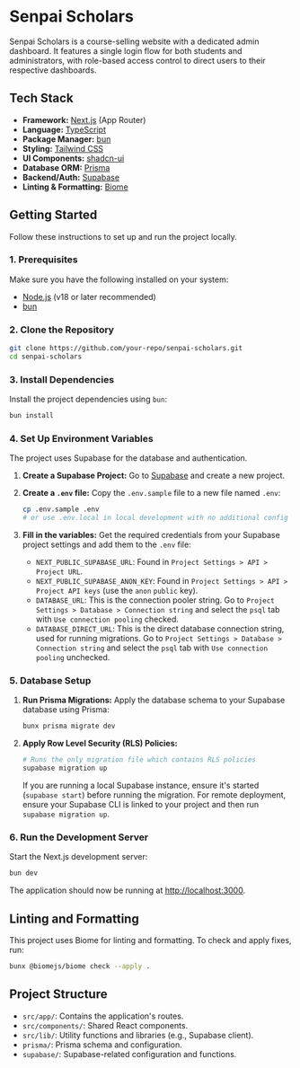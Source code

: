 # Senpai Scholars

Senpai Scholars is a course-selling website with a dedicated admin dashboard. 
It features a single login flow for both students and administrators, 
with role-based access control to direct users to their respective dashboards.

## Tech Stack

*   **Framework:** [Next.js](https://nextjs.org/) (App Router)
*   **Language:** [TypeScript](https://www.typescriptlang.org/)
*   **Package Manager:** [bun](https://bun.sh/)
*   **Styling:** [Tailwind CSS](https://tailwindcss.com/)
*   **UI Components:** [shadcn-ui](https://ui.shadcn.com/)
*   **Database ORM:** [Prisma](https://www.prisma.io/)
*   **Backend/Auth:** [Supabase](https://supabase.io/)
*   **Linting & Formatting:** [Biome](https://biomejs.dev/)

## Getting Started

Follow these instructions to set up and run the project locally.

### 1. Prerequisites

Make sure you have the following installed on your system:

*   [Node.js](httpss://nodejs.org/) (v18 or later recommended)
*   [bun](httpss://bun.sh/)

### 2. Clone the Repository

```bash
git clone https://github.com/your-repo/senpai-scholars.git
cd senpai-scholars
```

### 3. Install Dependencies

Install the project dependencies using `bun`:

```bash
bun install
```

### 4. Set Up Environment Variables

The project uses Supabase for the database and authentication.

1.  **Create a Supabase Project:** Go to [Supabase](httpss://supabase.com/) and create a new project.

2.  **Create a `.env` file:** Copy the `.env.sample` file to a new file named `.env`:

    ```bash
    cp .env.sample .env
    # or use .env.local in local development with no additional config
    ```

3.  **Fill in the variables:** Get the required credentials from your Supabase 
    project settings and add them to the `.env` file: 

    *   `NEXT_PUBLIC_SUPABASE_URL`: Found in `Project Settings > API > Project URL`.
    *   `NEXT_PUBLIC_SUPABASE_ANON_KEY`: Found in `Project Settings > API > Project API keys` (use the `anon` `public` key).
    *   `DATABASE_URL`: This is the connection pooler string. Go to `Project Settings > Database > Connection string` and select the `psql` tab with `Use connection pooling` checked.
    *   `DATABASE_DIRECT_URL`: This is the direct database connection string, used for running migrations. Go to `Project Settings > Database > Connection string` and select the `psql` tab with `Use connection pooling` unchecked.

### 5. Database Setup

1.  **Run Prisma Migrations:** Apply the database schema to your Supabase database using Prisma:

    ```bash
    bunx prisma migrate dev
    ```

2.  **Apply Row Level Security (RLS) Policies:**
    ```bash
    # Runs the only migration file which contains RLS policies
    supabase migration up
    ```
    If you are running a local Supabase instance, ensure it's started 
    (`supabase start`) before running the migration. For remote deployment, 
    ensure your Supabase CLI is linked to your project and then run 
    `supabase migration up`.

### 6. Run the Development Server

Start the Next.js development server:

```bash
bun dev
```

The application should now be running at [http://localhost:3000](http://localhost:3000).

## Linting and Formatting

This project uses Biome for linting and formatting. To check and apply fixes, run:

```bash
bunx @biomejs/biome check --apply .
```

## Project Structure

*   `src/app/`: Contains the application's routes.
*   `src/components/`: Shared React components.
*   `src/lib/`: Utility functions and libraries (e.g., Supabase client).
*   `prisma/`: Prisma schema and configuration.
*   `supabase/`: Supabase-related configuration and functions.
